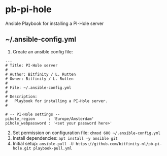 # pb-pi-hole
Ansible Playbook for installing a PI-Hole server


## ~/.ansible-config.yml ##

1. Create an ansible config file:
```
---
# Title: PI-Hole server
#
# Author: Bitfinity / L. Rutten
# Owner: Bitfinity / L. Rutten
#
# File: ~/.ansible-config.yml
#
# Description:
#   Playbook for installing a PI-Hole server.
#

# -- PI-Hole settings --
pihole_region      : 'Europe/Amsterdam'
pihole_webpassword : '<set your password here>'

```

2. Set permission on configuration file: `chmod 600 ~/.ansible-config.yml`
3. Install dependencies: `apt install -y ansible git`
4. Initial setup: `ansible-pull -U https://github.com/bitfinity-nl/pb-pi-hole.git playbook-pull.yml`
